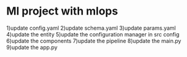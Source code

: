 # Ml project with mlops

1)update config.yaml
2)update schema.yaml
3)update params.yaml
4)update the entity
5)update the configuration manager in src config
6)update the components
7)update the pipeline
8)update the main.py
9)update the app.py

